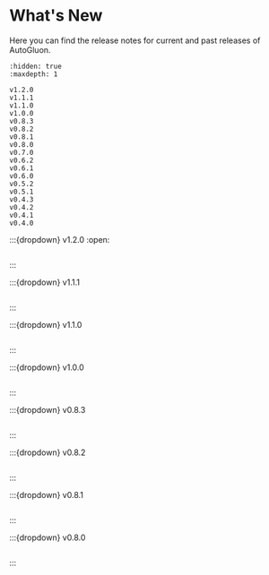 # What's New

Here you can find the release notes for current and past releases of AutoGluon.

```{toctree}
:hidden: true
:maxdepth: 1

v1.2.0
v1.1.1
v1.1.0
v1.0.0
v0.8.3
v0.8.2
v0.8.1
v0.8.0
v0.7.0
v0.6.2
v0.6.1
v0.6.0
v0.5.2
v0.5.1
v0.4.3
v0.4.2
v0.4.1
v0.4.0
```

:::{dropdown} v1.2.0
:open:

```{include} v1.2.0.md
```

:::

:::{dropdown} v1.1.1

```{include} v1.1.1.md
```

:::

:::{dropdown} v1.1.0

```{include} v1.1.0.md
```

:::

:::{dropdown} v1.0.0

```{include} v1.0.0.md
```

:::

:::{dropdown} v0.8.3

```{include} v0.8.3.md
```

:::

:::{dropdown} v0.8.2

```{include} v0.8.2.md
```

:::

:::{dropdown} v0.8.1

```{include} v0.8.1.md
```

:::

:::{dropdown} v0.8.0

```{include} v0.8.0.md
```

:::
